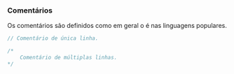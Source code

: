 ### Comentários

Os comentários são definidos como em geral o é nas linguagens populares.

```c
// Comentário de única linha.

/*
    Comentário de múltiplas linhas.
*/
```

